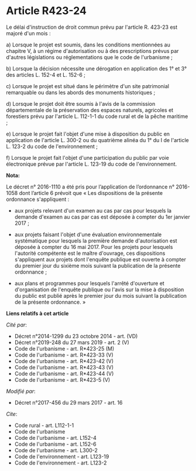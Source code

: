 # Article R423-24

Le délai d'instruction de droit commun prévu par l'article R. 423-23 est majoré d'un mois :

a) Lorsque le projet est soumis, dans les conditions mentionnées au chapitre V, à un régime d'autorisation ou à des
prescriptions prévus par d'autres législations ou réglementations que le code de l'urbanisme ;

b) Lorsque la décision nécessite une dérogation en application des 1° et 3° des articles L. 152-4 et L. 152-6 ;

c) Lorsque le projet est situé dans le périmètre d'un site patrimonial remarquable ou dans les abords des monuments
historiques ;

d) Lorsque le projet doit être soumis à l'avis de la commission départementale de la préservation des espaces naturels,
agricoles et forestiers prévu par l'article L. 112-1-1 du code rural et de la pêche maritime ;

e) Lorsque le projet fait l'objet d'une mise à disposition du public en application de l'article L. 300-2 ou du quatrième
alinéa du 1° du I de l'article L. 123-2 du code de l'environnement ;

f) Lorsque le projet fait l'objet d'une participation du public par voie électronique prévue par l'article L. 123-19 du code
de l'environnement.

**Nota:**

Le décret n° 2016-1110 a été pris pour l’application de l’ordonnance n° 2016-1058 dont l’article 6 prévoit que « Les
dispositions de la présente ordonnance s'appliquent : 

- aux projets relevant d'un examen au cas par cas pour lesquels la demande d'examen au cas par cas est déposée à compter du
1er janvier 2017 ; 

- aux projets faisant l'objet d'une évaluation environnementale systématique pour lesquels la première demande d'autorisation
est déposée à compter du 16 mai 2017. Pour les projets pour lesquels l'autorité compétente est le maître d'ouvrage, ces
dispositions s'appliquent aux projets dont l'enquête publique est ouverte à compter du premier jour du sixième mois suivant
la publication de la présente ordonnance ; 

- aux plans et programmes pour lesquels l'arrêté d'ouverture et d'organisation de l'enquête publique ou l'avis sur la mise à
disposition du public est publié après le premier jour du mois suivant la publication de la présente ordonnance. »

**Liens relatifs à cet article**

_Cité par_:

  - Décret n°2014-1299 du 23 octobre 2014 - art. (VD)
  - Décret n°2019-248 du 27 mars 2019 - art. 2 (V)
  - Code de l'urbanisme - art. R*423-25 (M)
  - Code de l'urbanisme - art. R*423-33 (V)
  - Code de l'urbanisme - art. R*423-42 (V)
  - Code de l'urbanisme - art. R*423-43 (V)
  - Code de l'urbanisme - art. R*423-44 (V)
  - Code de l'urbanisme - art. R*423-5 (V)

_Modifié par_:

  - Décret n°2017-456 du 29 mars 2017 - art. 16

_Cite_:

  - Code rural - art. L112-1-1
  - Code de l'urbanisme
  - Code de l'urbanisme - art. L152-4
  - Code de l'urbanisme - art. L152-6
  - Code de l'urbanisme - art. L300-2
  - Code de l'environnement - art. L123-19
  - Code de l'environnement - art. L123-2
